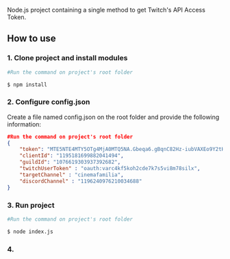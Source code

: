 Node.js project containing a single method to get Twitch's API Access Token.


## How to use

### 1. Clone project and install modules

```bash
#Run the command on project's root folder

$ npm install
```

### 2. Configure config.json

Create a file named config.json on the root folder and provide the following information:

```json
#Run the command on project's root folder
{	
	"token": "MTE5NTE4MTY5OTg4MjA0MTQ5NA.Gbeqa6.gBqnC82Hz-iubVAXEo9Y2tHXKu7SqZN3WG4WyA",
	"clientId": "1195181699882041494",
	"guildId": "1076619303937392682",
	"twitchUserToken" : "oauth:varc4kf5koh2cde7k7s5vi8m78silx",
	"targetChannel" : "cinemafamilia",
	"discordChannel" : "1196240976210034688"
}
```


### 3. Run project

```bash
#Run the command on project's root folder

$ node index.js
```


### 4.
